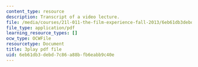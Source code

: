 ```yaml
---
content_type: resource
description: Transcript of a video lecture.
file: /media/courses/21l-011-the-film-experience-fall-2013/6eb61db3debd7c86a88bfb6eabb9c40e_r67dVaGtBGA.pdf
file_type: application/pdf
learning_resource_types: []
ocw_type: OCWFile
resourcetype: Document
title: 3play pdf file
uid: 6eb61db3-debd-7c86-a88b-fb6eabb9c40e
---
```

